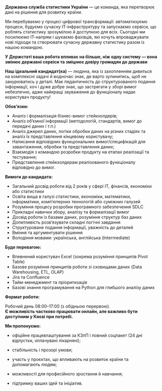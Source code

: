 **Державна служба статистики України** — це команда, яка перетворює дані на
рішення для розвитку країни.

Ми перебуваємо у процесі цифрової трансформації: автоматизуємо процеси,
будуємо сучасну ІТ-інфраструктуру та запускаємо сервіси, що роблять статистику
зрозумілою й доступною для всіх. Сьогодні ми посилюємо ІТ-напрям і шукаємо
фахівців, які хочуть впроваджувати нові підходи та створювати сучасну державну
статистику разом із нашою командою.

**У Держстаті ваша робота впливає на більше, ніж одну систему — вона змінює
державні сервіси та зміцнює довіру громадян до держави**

**Наш ідеальний кандидат(ка)** — людина, яка із захопленням дивиться на
комплексні задачі й водночас знає, де варто зупинитись, щоб не занурюватись у
деталі. Має педантичність до структурованого подання інформації, хоч і дуже
добре знає, що застрягати у зборі вимог небезпечно, адже найкращі зауваження
до функціоналу надає користувач продукту!

**Обов’язки:**

  * Аналіз і формалізація бізнес-вимог стейкхолдерів;
  * Аналіз об’ємної інформації (методологій, стандартів, вимог до передачі даних і т.п.)
  * Аналіз джерел даних, логіки обробки даних на різних стадіях та аналіз їх представлення кінцевому користувачу;
  * Написання відповідних функціональних вимог/специфікацій для завантаження, обробки та представлення даних;
  * Взаємодія з командою розробки продукту на етапах реалізації та тестування;
  * Представлення стейкхолдерам реалізованого функціоналу відповідно до вимог.

**Вимоги до кандидата:**

  * Загальний досвід роботи від 2 років у сфері IT, фінансів, економіки або статистики
  * Освіта вища в галузі статистики, економіки, математики, інформатики, комп’ютерних технологій або суміжних галузей
  * Розуміння процесу розробки програмного забезпечення SDLC
  * Прикладні навички збору, аналізу та формалізації вимог
  * Досвід роботи із базами даних, розуміння структур баз даних
  * Допитливість розв’язувати складні логічні завдання
  * Структуроване подання інформації, уважність до деталей
  * Вміння та аргументувати рішення
  * Володіння мовами: українська, англійська (Intermediate)

**Буде перевагою:**

  * Впевнений користувач Excel (зокрема розуміння принципів Pivot Table)
  * Базове розуміння принципів роботи зі сховищами даних (Data Warehousing, ETL, OLAP)
  * Jira та Confluence
  * Тайм-менеджмент та пріоритизація
  * Базові знання програмування на Python для глибшого аналізу даних

**Формат роботи:**

Робочий день 08:00–17:00 (з обідньою перервою).  
**Є можливість частково працювати онлайн, але важливо бути доступним у Києві
при потребі.**

**Ми пропонуємо:**

  * офіційне працевлаштування за КЗпП і повний соцпакет (24 дні відпустки, оплачувані лікарняні); 

  * стабільність і прозорі умови; 

  * участь у проєктах, що впливають на розвиток країни та допомагають людям; 

  * можливості для професійного зростання й навчання; 

  * підтримку ваших ідей та ініціатив.